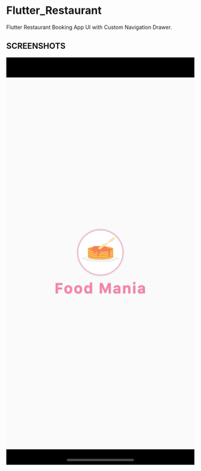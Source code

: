 # Flutter_Restaurant

Flutter Restaurant Booking App UI with Custom Navigation Drawer.



## SCREENSHOTS

<img src="assets/s1.png" width="500">


